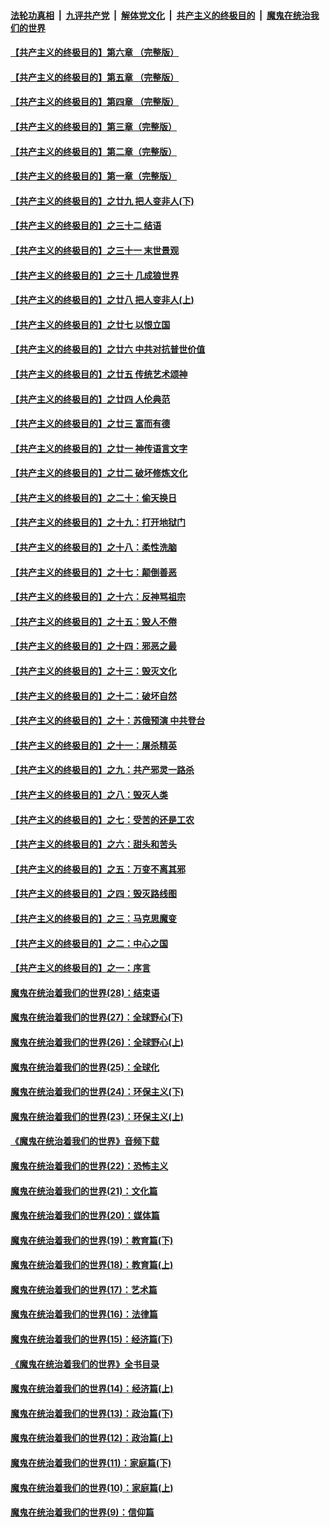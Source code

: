 ####  [法轮功真相](../../../../basic/blob/master/README.md?t=10300239) &nbsp;|&nbsp; [九评共产党](../../../../9ping.md/blob/master/README.md?t=10300239) &nbsp;|&nbsp; [解体党文化](../../../../jtdwh.md/blob/master/README.md?t=10300239)  &nbsp;|&nbsp; [共产主义的终极目的](../../../../gczydzjmd.md/blob/master/README.md?t=10300239) &nbsp;|&nbsp; [魔鬼在统治我们的世界](../../../../mgztzwmdsj.md/blob/master/README.md?t=10300239) 

#### [【共产主义的终极目的】第六章 （完整版）](../pages/nsc422/n11428913.md?t=10300239) 

#### [【共产主义的终极目的】第五章 （完整版）](../pages/nsc422/n11428912.md?t=10300239) 

#### [【共产主义的终极目的】第四章 （完整版）](../pages/nsc422/n11428907.md?t=10300239) 

#### [【共产主义的终极目的】第三章（完整版）](../pages/nsc422/n11428848.md?t=10300239) 

#### [【共产主义的终极目的】第二章（完整版）](../pages/nsc422/n11428831.md?t=10300239) 

#### [【共产主义的终极目的】第一章（完整版）](../pages/nsc422/n11417651.md?t=10300239) 

#### [【共产主义的终极目的】之廿九 把人变非人(下)](../pages/nsc422/n11344140.md?t=10300239) 

#### [【共产主义的终极目的】之三十二 结语](../pages/nsc422/n11360535.md?t=10300239) 

#### [【共产主义的终极目的】之三十一 末世景观](../pages/nsc422/n11351129.md?t=10300239) 

#### [【共产主义的终极目的】之三十 几成狼世界](../pages/nsc422/n11348280.md?t=10300239) 

#### [【共产主义的终极目的】之廿八 把人变非人(上)](../pages/nsc422/n11340492.md?t=10300239) 

#### [【共产主义的终极目的】之廿七 以恨立国](../pages/nsc422/n11336944.md?t=10300239) 

#### [【共产主义的终极目的】之廿六 中共对抗普世价值](../pages/nsc422/n11324785.md?t=10300239) 

#### [【共产主义的终极目的】之廿五 传统艺术颂神](../pages/nsc422/n11296396.md?t=10300239) 

#### [【共产主义的终极目的】之廿四 人伦典范](../pages/nsc422/n11296397.md?t=10300239) 

#### [【共产主义的终极目的】之廿三 富而有德](../pages/nsc422/n11283598.md?t=10300239) 

#### [【共产主义的终极目的】之廿一 神传语言文字](../pages/nsc422/n11263265.md?t=10300239) 

#### [【共产主义的终极目的】之廿二 破坏修炼文化](../pages/nsc422/n11245728.md?t=10300239) 

#### [【共产主义的终极目的】之二十：偷天换日](../pages/nsc422/n11238846.md?t=10300239) 

#### [【共产主义的终极目的】之十九：打开地狱门](../pages/nsc422/n11206376.md?t=10300239) 

#### [【共产主义的终极目的】之十八：柔性洗脑](../pages/nsc422/n11199994.md?t=10300239) 

#### [【共产主义的终极目的】之十七：颠倒善恶](../pages/nsc422/n11179782.md?t=10300239) 

#### [【共产主义的终极目的】之十六：反神骂祖宗](../pages/nsc422/n11166798.md?t=10300239) 

#### [【共产主义的终极目的】之十五：毁人不倦](../pages/nsc422/n11166792.md?t=10300239) 

#### [【共产主义的终极目的】之十四：邪恶之最](../pages/nsc422/n11150249.md?t=10300239) 

#### [【共产主义的终极目的】之十三：毁灭文化](../pages/nsc422/n11135227.md?t=10300239) 

#### [【共产主义的终极目的】之十二：破坏自然](../pages/nsc422/n11135214.md?t=10300239) 

#### [【共产主义的终极目的】之十：苏俄预演 中共登台](../pages/nsc422/n11118424.md?t=10300239) 

#### [【共产主义的终极目的】之十一：屠杀精英](../pages/nsc422/n11118442.md?t=10300239) 

#### [【共产主义的终极目的】之九：共产邪灵一路杀](../pages/nsc422/n11114139.md?t=10300239) 

#### [【共产主义的终极目的】之八：毁灭人类](../pages/nsc422/n11108503.md?t=10300239) 

#### [【共产主义的终极目的】之七：受苦的还是工农](../pages/nsc422/n11101809.md?t=10300239) 

#### [【共产主义的终极目的】之六：甜头和苦头](../pages/nsc422/n11096971.md?t=10300239) 

#### [【共产主义的终极目的】之五：万变不离其邪](../pages/nsc422/n11091285.md?t=10300239) 

#### [【共产主义的终极目的】之四：毁灭路线图](../pages/nsc422/n11086284.md?t=10300239) 

#### [【共产主义的终极目的】之三：马克思魔变](../pages/nsc422/n11061941.md?t=10300239) 

#### [【共产主义的终极目的】之二：中心之国](../pages/nsc422/n11047728.md?t=10300239) 

#### [【共产主义的终极目的】之一：序言](../pages/nsc422/n11086077.md?t=10300239) 

#### [魔鬼在统治着我们的世界(28)：结束语](../pages/nsc422/n10936246.md?t=10300239) 

#### [魔鬼在统治着我们的世界(27)：全球野心(下)](../pages/nsc422/n10928319.md?t=10300239) 

#### [魔鬼在统治着我们的世界(26)：全球野心(上)](../pages/nsc422/n10900318.md?t=10300239) 

#### [魔鬼在统治着我们的世界(25)：全球化](../pages/nsc422/n10788205.md?t=10300239) 

#### [魔鬼在统治着我们的世界(24)：环保主义(下)](../pages/nsc422/n10695307.md?t=10300239) 

#### [魔鬼在统治着我们的世界(23)：环保主义(上)](../pages/nsc422/n10688613.md?t=10300239) 

#### [《魔鬼在统治着我们的世界》音频下载](../pages/nsc422/n10635553.md?t=10300239) 

#### [魔鬼在统治着我们的世界(22)：恐怖主义](../pages/nsc422/n10614727.md?t=10300239) 

#### [魔鬼在统治着我们的世界(21)：文化篇](../pages/nsc422/n10597706.md?t=10300239) 

#### [魔鬼在统治着我们的世界(20)：媒体篇](../pages/nsc422/n10586579.md?t=10300239) 

#### [魔鬼在统治着我们的世界(19)：教育篇(下)](../pages/nsc422/n10564808.md?t=10300239) 

#### [魔鬼在统治着我们的世界(18)：教育篇(上)](../pages/nsc422/n10526970.md?t=10300239) 

#### [魔鬼在统治着我们的世界(17)：艺术篇](../pages/nsc422/n10499093.md?t=10300239) 

#### [魔鬼在统治着我们的世界(16)：法律篇](../pages/nsc422/n10485969.md?t=10300239) 

#### [魔鬼在统治着我们的世界(15)：经济篇(下)](../pages/nsc422/n10469975.md?t=10300239) 

#### [《魔鬼在统治着我们的世界》全书目录](../pages/nsc422/n10464261.md?t=10300239) 

#### [魔鬼在统治着我们的世界(14)：经济篇(上)](../pages/nsc422/n10457370.md?t=10300239) 

#### [魔鬼在统治着我们的世界(13)：政治篇(下)](../pages/nsc422/n10448270.md?t=10300239) 

#### [魔鬼在统治着我们的世界(12)：政治篇(上)](../pages/nsc422/n10444576.md?t=10300239) 

#### [魔鬼在统治着我们的世界(11)：家庭篇(下)](../pages/nsc422/n10440961.md?t=10300239) 

#### [魔鬼在统治着我们的世界(10)：家庭篇(上)](../pages/nsc422/n10435448.md?t=10300239) 

#### [魔鬼在统治着我们的世界(9)：信仰篇](../pages/nsc422/n10432159.md?t=10300239) 

